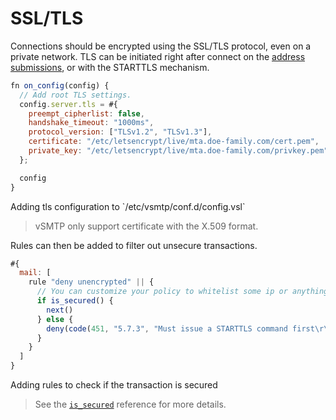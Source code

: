 # SSL/TLS

Connections should be encrypted using the SSL/TLS protocol, even on a private network.
TLS can be initiated right after connect on the [address submissions](../../ref/vSL/api/var::cfg.md), or with the STARTTLS mechanism.

```js
fn on_config(config) {
  // Add root TLS settings.
  config.server.tls = #{
    preempt_cipherlist: false,
    handshake_timeout: "1000ms",
    protocol_version: ["TLSv1.2", "TLSv1.3"],
    certificate: "/etc/letsencrypt/live/mta.doe-family.com/cert.pem",
    private_key: "/etc/letsencrypt/live/mta.doe-family.com/privkey.pem",
  };

  config
}
```
<p class="ann"> Adding tls configuration to `/etc/vsmtp/conf.d/config.vsl` </p>

> vSMTP only support certificate with the X.509 format.

Rules can then be added to filter out unsecure transactions.

```js
#{
  mail: [
    rule "deny unencrypted" || {
      // You can customize your policy to whitelist some ip or anything
      if is_secured() {
        next()
      } else {
        deny(code(451, "5.7.3", "Must issue a STARTTLS command first\r\n"))
      }
    }
  ]
}
```
<p class="ann"> Adding rules to check if the transaction is secured </p>

> See the [`is_secured`][is_secured_fn_ref] reference for more details.

[is_secured_fn_ref]: ../../ref/vSL/api/fn::global::vsl-api.md
